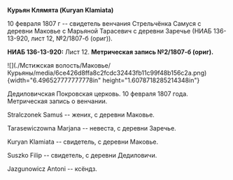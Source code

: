 **Курьян Клямята (Kuryan Klamiata)**

10 февраля 1807 г -- свидетель венчания Стрельчёнка Самуся с деревни
Маковье с Марьяной Тарасевич с деревни Заречье (НИАБ 136-13-920, лист
12, №2/1807-б (ориг)).

**НИАБ 136-13-920:** Лист 12. **Метрическая запись №2/1807-б (ориг).**

![](./Мстижская волость/Маковье/Курьяны/media/6ce426d8ffa8c2fcdc32443fb11c99f48b156c2a.png){width="6.496527777777778in"
height="1.6078718285214348in"}

Дедиловичская Покровская церковь. 10 февраля 1807 года. Метрическая
запись о венчании.

Stralczonek Samuś -- жених, с деревни Маковье.

Tarasewiczowna Marjana -- невеста, с деревни Заречье.

Kuryan Klamiata -- свидетель, с деревни Маковье.

Suszko Filip -- свидетель, с деревни Дедиловичи.

Jazgunowicz Antoni -- ксёндз.
